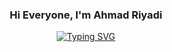 <p>
  <h3 align="center">Hi Everyone, I'm Ahmad Riyadi</h3>
</p>

<p align="center">
<a href="https://git.io/typing-svg">
  <img src="https://readme-typing-svg.herokuapp.com?font=Space+Grotesk&weight=500&size=35&pause=1000&color=07F49E&center=true&vCenter=true&width=435&lines=Welcome+To+My+Github;Code+Smarter+Not+Harder" alt="Typing SVG" />
</a>
</p>
